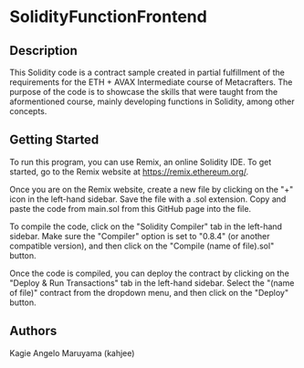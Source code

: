 # SolidityFunctionFrontend

## Description

This Solidity code is a contract sample created in partial fulfillment of the requirements for the ETH + AVAX Intermediate course of Metacrafters. The purpose of the code is to showcase the skills that were taught from the aformentioned course, mainly developing functions in Solidity, among other concepts.

## Getting Started

To run this program, you can use Remix, an online Solidity IDE. To get started, go to the Remix website at https://remix.ethereum.org/.

Once you are on the Remix website, create a new file by clicking on the "+" icon in the left-hand sidebar. Save the file with a .sol extension. Copy and paste the code from main.sol from this GitHub page into the file.

To compile the code, click on the "Solidity Compiler" tab in the left-hand sidebar. Make sure the "Compiler" option is set to "0.8.4" (or another compatible version), and then click on the "Compile (name of file).sol" button.

Once the code is compiled, you can deploy the contract by clicking on the "Deploy & Run Transactions" tab in the left-hand sidebar. Select the "(name of file)" contract from the dropdown menu, and then click on the "Deploy" button.

## Authors

Kagie Angelo Maruyama (kahjee) 
